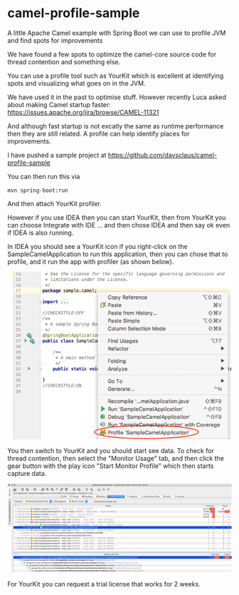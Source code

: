 # camel-profile-sample
A little Apache Camel example with Spring Boot we can use to profile JVM and find spots for improvements


We have found a few spots to optimize the camel-core source code for thread contention and something else.

You can use a profile tool such as YourKit which is excellent at identifying spots and visualizing what goes on in the JVM.

We have used it in the past to optimise stuff. However recently Luca asked about making Camel startup faster: https://issues.apache.org/jira/browse/CAMEL-11321

And although fast startup is not excatly the same as runtime performance then they are still related. A profile can help identify places for improvements.

I have pushed a sample project at
https://github.com/davsclaus/camel-profile-sample

You can then run this via 

    mvn spring-boot:run

And then attach YourKit profiler.

However if you use IDEA then you can start YourKit, then from YourKit you can choose Integrate with IDE ... and then chose IDEA and then say ok even if IDEA is also running.

In IDEA you should see a YourKit icon if you right-click on the SampleCamelApplication to run this application, then you can chose that to profile, and it run the app with profiler (as shown below).

![YourKit-1](img/yourkit-1.png?raw=true "YourKit-1")

You then switch to YourKit and you should start see data.
To check for thread contention, then select the "Monitor Usage" tab, and then click the gear button with the play icon "Start Monitor Profile" which then starts capture data.

![YourKit-2](img/yourkit-2.png?raw=true "YourKit-2")

For YourKit you can request a trial license that works for 2 weeks. 